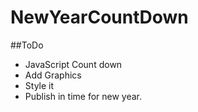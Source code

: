 # NewYearCountDown
##ToDo

* JavaScript Count down
* Add Graphics
* Style it
* Publish in time for new year.
